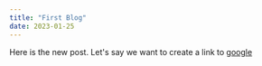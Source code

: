 ```yaml
---
title: "First Blog"
date: 2023-01-25
---
```


Here is the new post. 
Let's say we want to create a link to [google](https://google.com)
